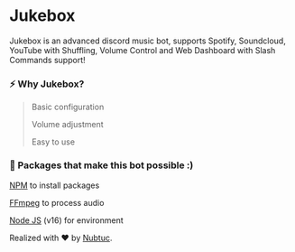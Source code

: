 # Jukebox
Jukebox is an advanced discord music bot, supports Spotify, Soundcloud, YouTube with Shuffling, Volume Control and Web Dashboard with Slash Commands support!



### ⚡ Why Jukebox?

> Basic configuration
> 
> Volume adjustment
> 
> Easy to use



### 📑 Packages that make this bot possible :)

[NPM](https://www.npmjs.com) to install packages

[FFmpeg](https://www.ffmpeg.org) to process audio

[Node JS](https://nodejs.org/en/) (v16) for environment



Realized with ❤️ by [Nubtuc](https://github.com/TheodoreRomero).
